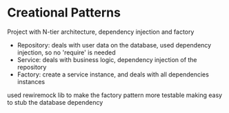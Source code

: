# Creational Patterns

Project with N-tier architecture, dependency injection
and factory

- Repository: deals with user data on the database, used dependency injection, so no 'require' is needed
- Service: deals with business logic, dependency injection of the repository
- Factory: create a service instance, and deals with all dependencies instances

used rewiremock lib to make the factory pattern more testable
making easy to stub the database dependency
